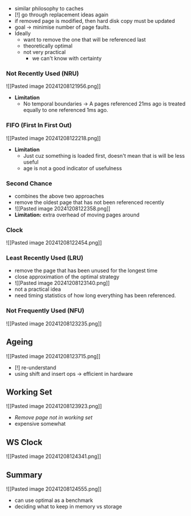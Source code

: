 - similar philosophy to caches
- [!] go through replacement ideas again
- if removed page is modified, then hard disk copy must be updated
- goal -> minimise number of page faults.
- Ideally
	- want to remove the one that will be referenced last
	- theoretically optimal
	- not very practical
		- we can't know with certainty

### Not Recently Used (NRU)
![[Pasted image 20241208121956.png]]
- **Limitation**
	- No temporal boundaries -> A pages referenced 21ms ago is treated equally to one referenced 1ms ago.

### FIFO (First In First Out)
![[Pasted image 20241208122218.png]]
- **Limitation**
	- Just cuz something is loaded first, doesn't mean that is will be less useful
	- age is not a good indicator of usefulness

### Second Chance
- combines the above two approaches
- remove the oldest page that has not been referenced recently
- ![[Pasted image 20241208122358.png]]
- **Limitation:** extra overhead of moving pages around

### Clock
![[Pasted image 20241208122454.png]] 

### Least Recently Used (LRU)
- remove the page that has been unused for the longest time
- close approximation of the optimal strategy
- ![[Pasted image 20241208123140.png]]
- not a practical idea
- need timing statistics of how long everything has been referenced.

### Not Frequently Used (NFU)
![[Pasted image 20241208123235.png]]


## Ageing
![[Pasted image 20241208123715.png]]
- [!] re-understand
- using shift and insert ops  -> efficient in hardware

## Working Set
![[Pasted image 20241208123923.png]]
- *Remove page not in working set*
- expensive somewhat

## WS Clock
![[Pasted image 20241208124341.png]]



## Summary
![[Pasted image 20241208124555.png]]
- can use optimal as a benchmark
- deciding what to keep in memory vs storage
